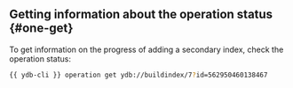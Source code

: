 ## Getting information about the operation status {#one-get}

To get information on the progress of adding a secondary index, check the operation status:

```bash
{{ ydb-cli }} operation get ydb://buildindex/7?id=562950460138467
```

